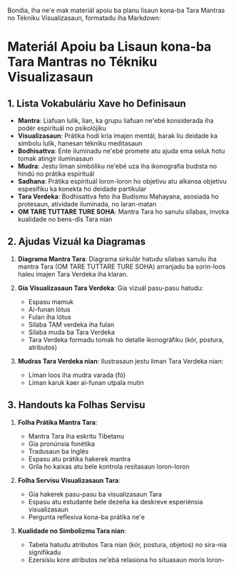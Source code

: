 Bondia,
Iha ne'e mak materiál apoiu ba planu lisaun kona-ba Tara Mantras no Tékniku Visualizasaun, formatadu iha Markdown:

# Materiál Apoiu ba Lisaun kona-ba Tara Mantras no Tékniku Visualizasaun

## 1. Lista Vokabuláriu Xave ho Definisaun

- **Mantra**: Liafuan lulik, lian, ka grupu liafuan ne'ebé konsiderada iha podér espirituál no psikolójiku
- **Visualizasaun**: Prátika hodi kria imajen mentál, barak liu deidade ka símbolu lulik, hanesan tékniku meditasaun
- **Bodhisattva**: Ente iluminadu ne'ebé promete atu ajuda ema seluk hotu tomak atingir iluminasaun
- **Mudra**: Jestu liman simbóliku ne'ebé uza iha ikonografia budista no hindú no prátika espirituál
- **Sadhana**: Prátika espirituál loron-loron ho objetivu atu alkansa objetivu espesífiku ka konekta ho deidade partikular
- **Tara Verdeka**: Bodhisattva feto iha Budismu Mahayana, asosiada ho protesaun, atividade iluminada, no laran-matan
- **OM TARE TUTTARE TURE SOHA**: Mantra Tara ho sanulu sílabas, invoka kualidade no bens-dís Tara nian

## 2. Ajudas Vizuál ka Diagramas

1. **Diagrama Mantra Tara**:
   Diagrama sirkulár hatudu sílabas sanulu iha mantra Tara (OM TARE TUTTARE TURE SOHA) arranjadu ba sorin-loos haleu imajen Tara Verdeka iha klaran.

2. **Gía Visualizasaun Tara Verdeka**:
   Gía vizuál pasu-pasu hatudu:
   - Espasu mamuk
   - Ai-funan lótus
   - Fulan iha lótus
   - Sílaba TAM verdeka iha fulan
   - Sílaba muda ba Tara Verdeka
   - Tara Verdeka formadu tomak ho detalle ikonográfiku (kór, postura, atributos)

3. **Mudras Tara Verdeka nian**:
   Ilustrasaun jestu liman Tara Verdeka nian:
   - Liman loos iha mudra varada (fó)
   - Liman karuk kaer ai-funan utpala mutin

## 3. Handouts ka Folhas Servisu

1. **Folha Prátika Mantra Tara**:
   - Mantra Tara iha eskritu Tibetanu
   - Gía pronúnsia fonétika
   - Tradusaun ba Inglés
   - Espasu atu prátika hakerek mantra
   - Grila ho kaixas atu bele kontrola resitasaun loron-loron

2. **Folha Servisu Visualizasaun Tara**:
   - Gía hakerek pasu-pasu ba visualizasaun Tara
   - Espasu atu estudante bele dezeña ka deskreve esperiénsia visualizasaun
   - Pergunta reflexiva kona-ba prátika ne'e

3. **Kualidade no Simbolizmu Tara nian**:
   - Tabela hatudu atributos Tara nian (kór, postura, objetos) no sira-nia signifikadu
   - Ezersísiu kore atributos ne'ebá relasiona ho situasaun moris loron-